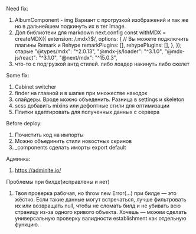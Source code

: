 Need fix:
1. AlbumComponent - img
    Вариант с прогрузкой изображений и так же но в дальнейшем подкинуть их в тег Image.
2. Доп библиотеки для markdown 
    next.config
    const withMDX = createMDX({
    extension: /\.mdx?$/,
    options: {
        // Вы можете подключить плагины Remark и Rehype
        remarkPlugins: [],
        rehypePlugins: [],
    },
    });
старые  "@types/mdx": "^2.0.13", "@mdx-js/loader": "^3.1.0", "@mdx-js/react": "^3.1.0", "@next/mdx": "^15.0.3",
3. что-то с подгрузкой антд стилей. либо лоадер накинуть либо скелет


Some fix:
1. Cabinet switcher
2. finder на главной и в шапке при множестве находок
3. слайдеры. Вроде можно объеденить. Разница в settings и skeleton
4. scss добавить mixins или дефолтные стили для оптимизации
5. Плитки адаптировать для полученных данных с сервера


Before deploy:
1. Почистить код на импорты 
2. Можно объединить стили новостных скринов
3. _components сделать иморты export default

Админка:
1. https://adminlte.io/




Проблемы при билде(исправлены и нет)
1. Твоя проверка рабочая, но throw new Error(...) при билде — это жёстко. Если такие данные могут встречаться, лучше фильтровать их или возвращать null, чтобы не сломать билд и не убивать всю страницу из-за одного кривого объекта.
Хочешь — можем сделать универсальную проверку валидности establishment как отдельную функцию.


